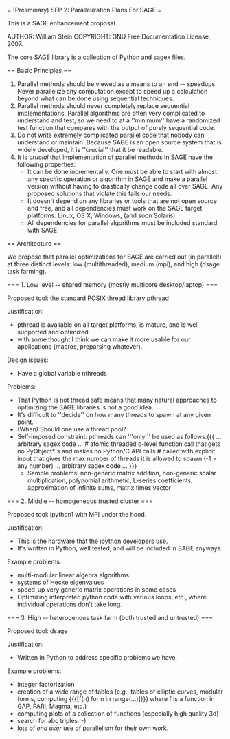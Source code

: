 = (Preliminary) SEP 2: Parallelization Plans For SAGE =

This is a SAGE enhancement proposal. 

AUTHOR: William Stein
COPYRIGHT: GNU Free Documentation License, 2007.

The core SAGE library is a collection of Python and sagex files. 

== Basic Principles ==

  1. Parallel methods should be viewed as a means to an end -- speedups.  Never parallelize any computation except to speed up a calculation beyond what can be done using sequential techniques. 
  2. Parallel methods should never completely replace sequential implementations.  Parallel algorithms are often very complicated to understand and test, so we need to at a ''minimum'' have a randomized test function that compares with the output of purely sequential code. 
  3. Do not write extremely complicated parallel code that nobody can understand or maintain.  Because SAGE is an open source system that is widely developed, it is ''crucial'' that it be readable.
  4. It is *crucial* that implementation of parallel methods in SAGE have the following properties:
      * It can be done incrementally.  One must be able to start with almost any specific operation or algorithm in SAGE and make a parallel version without having to drastically change code all over SAGE.  Any proposed solutions that violate this fails our needs.
      * It doesn't depend on any libraries or tools that are not open source and free, and all dependencies must work on the SAGE target platforms: Linux, OS X, Windows, (and soon Solaris). 
      * All dependencies for parallel algorithms must be included standard with SAGE.  
 
== Architecture ==
 
We propose that parallel optimizations for SAGE are carried out (in parallel!) at three distinct levels: low (multithreaded), medium (mpi), and high (dsage task farming).

=== 1. Low level -- shared memory (mostly multicore desktop/laptop) ===

Proposed tool: the standard POSIX thread library pthread

Justification: 
   * pthread is available on all target platforms, is mature, and is well supported and optimized
   * with some thought I think we can make it more usable for our applications (macros, preparsing whatever).
   

Design issues:
   * Have a global variable nthreads

Problems:
   * That Python is not thread safe means that many natural approaches to optimizing the SAGE libraries is not a good idea. 
   * It's difficult to ''decide'' on how many threads to spawn at any given point.
   * (When) Should one use a thread pool?
   * Self-imposed constraint: pthreads can '''only''' be used as follows:{{{
    ... arbitrary sagex code ...
    # atomic threaded c-level function call that gets no PyObject*'s and makes no Python/C API calls
    # called with explicit input that gives the max number of threads it is allowed to spawn (-1 = any number)
    ... arbitrary sagex code ...
}}}
        * Sample problems: non-generic matrix addition, non-generic scalar multiplication, polynomial arithmetic, L-series coefficients, approximation of infinite sums, matrix times vector

=== 2. Middle -- homogeneous trusted cluster ===

Proposed tool: ipython1 with MPI under the hood.

Justification: 
  * This is the hardware that the ipython developers use.
  * It's written in Python, well tested, and will be included in SAGE anyways.

Example problems:
  * multi-modular linear algebra algorithms
  * systems of Hecke eigenvalues
  * speed-up very generic matrix operations in some cases
  * Optimizing interpreted python code with various loops, etc., where individual operations don't take long.

=== 3. High -- heterogenous task farm (both trusted and untrusted) ===

Proposed tool: dsage

Justification:
  * Written in Python to address specific problems we have.
  
Example problems:
  * integer factorization
  * creation of a wide range of tables (e.g., tables of elliptic curves, modular forms, computing {{{[f(n) for n in range(...)]}}} where f is a function in GAP, PARI, Magma, etc.)
  * computing plots of a collection of functions (especially high quality 3d)
  * search for abc triples :-)
  * lots of *end user* use of parallelism for their own work.
  
